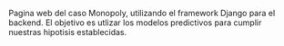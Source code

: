 Pagina web del caso Monopoly, utilizando el framework Django para el backend. El objetivo es utlizar los modelos predictivos para cumplir nuestras hipotisis establecidas.
